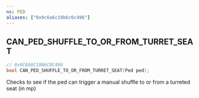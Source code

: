 ```yaml
---
ns: PED
aliases: ["0x9c6a6c19b6c0c496"]
---
```

## CAN_PED_SHUFFLE_TO_OR_FROM_TURRET_SEAT

```c
// 0x9C6A6C19B6C0C496
bool CAN_PED_SHUFFLE_TO_OR_FROM_TURRET_SEAT(Ped ped);
```

Checks to see if the ped can trigger a manual shuffle to or from a turreted seat (in mp)

